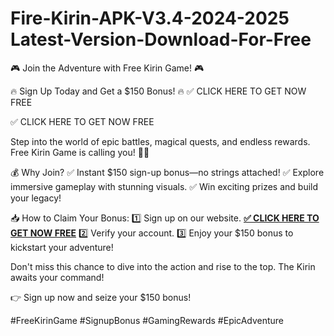 # Fire-Kirin-APK-V3.4-2024-2025 Latest-Version-Download-For-Free
🎮 Join the Adventure with Free Kirin Game! 🎮

🔥 Sign Up Today and Get a $150 Bonus! 🔥
✅ CLICK HERE TO GET NOW FREE

✅ CLICK HERE TO GET NOW FREE

Step into the world of epic battles, magical quests, and endless rewards. Free Kirin Game is calling you! 🐉✨

💰 Why Join?
✅ Instant $150 sign-up bonus—no strings attached!
✅ Explore immersive gameplay with stunning visuals.
✅ Win exciting prizes and build your legacy!

📥 How to Claim Your Bonus:
1️⃣ Sign up on our website. **[✅ CLICK HERE TO GET NOW FREE](https://offertake.xyz/freefirekirinnf/)**
2️⃣ Verify your account.
3️⃣ Enjoy your $150 bonus to kickstart your adventure!

Don't miss this chance to dive into the action and rise to the top. The Kirin awaits your command!

👉 Sign up now and seize your $150 bonus!

#FreeKirinGame #SignupBonus #GamingRewards #EpicAdventure
